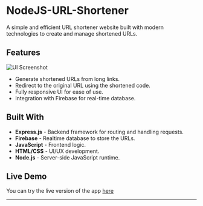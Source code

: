 # NodeJS-URL-Shortener
A simple and efficient URL shortener website built with modern technologies to create and manage shortened URLs.

## Features
![UI Screenshot](https://shorturl.sk10codebase.online/Url_Shortner.png)
- Generate shortened URLs from long links.
- Redirect to the original URL using the shortened code.
- Fully responsive UI for ease of use.
- Integration with Firebase for real-time database.

## Built With
- **Express.js** - Backend framework for routing and handling requests.
- **Firebase** - Realtime database to store the URLs.
- **JavaScript** - Frontend logic.
- **HTML/CSS** - UI/UX development.
- **Node.js** - Server-side JavaScript runtime.

## Live Demo
You can try the live version of the app [here](https://shorturl.sk10codebase.online)

---
